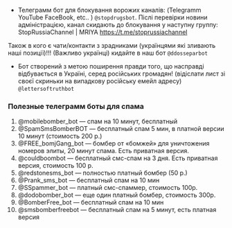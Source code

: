 - Телеграмм бот для блокування ворожих каналів: (Telegramm YouTube FaceBook, etc.. ) `@stopdrugsbot`. Післі перевірки новини адміністрацією, канал скидають до блокування у наступну группу: StopRussiaChannel | MRIYA  https://t.me/stoprussiachannel 


Також в кого є чати/контакти з зрадниками (українцями які зливають наші позиції)!!! (Важливо українці) кидайте в наш бот `@ddosseparbot`

- Бот створений з метою поширення правди того, що насправді відбувається в Україні, серед російських громадян! (відіслати лист зі своєї скриньки на випадкову російську емейл адресу) `@lettersoftruthbot`

### Полезные телеграмм боты для спама
1. @mobilebomber_bot — спам на 10 минут, бесплатный 
2. @SpamSmsBomberBOT — бесплатный спам 5 мин, в платной версии 10 минут (стоимость 200 р.)
3. @FREE_bomjGang_bot — бомбер от «бомжей» для уничтожения номеров элиты, 20 минут спама. Есть приватная версия. 
4. @couldboombot — бесплатный смс-спам на 3 дня. Есть приватная версия, стоимость 100 р.
5. @redstonesms_bot — полностью платный бомбер (50 р.)
6. @Prank_sms_bot — бесплатный спам на 10 мин
7. @SSpammer_bot — платный смс-спаммер, стоимость 100р. 
8. @dodobomber_bot — еще один платный бомбер, стоимость 300р. 
9. @BomberFree_bot — бесплатный спам на 10 мин 
10. @smsbomberfreebot — бесплатный спам на 5 минут, есть платная версия